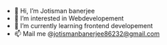 - 👋 Hi, I’m Jotisman banerjee
- 👀 I’m interested in Webdevelopement
- 🌱 I’m currently learning frontend developement
- 📫 Mail me @jotismanbanerjee86232@gmail.com
